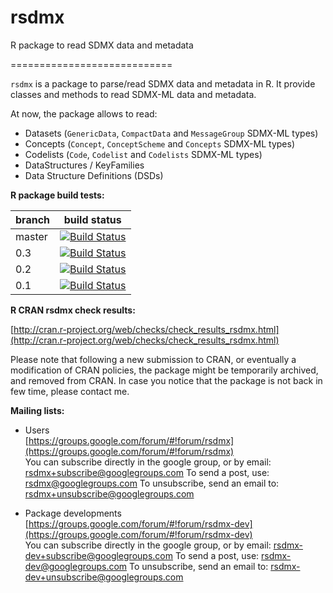 rsdmx
=======

R package to read SDMX data and metadata

============================

``rsdmx`` is a package to parse/read SDMX data and metadata in R. It provide classes and methods to read SDMX-ML data and metadata.

At now, the package allows to read:
* Datasets (``GenericData``, ``CompactData`` and ``MessageGroup`` SDMX-ML types)
* Concepts (``Concept``, ``ConceptScheme`` and ``Concepts`` SDMX-ML types)
* Codelists (``Code``, ``Codelist`` and ``Codelists`` SDMX-ML types)
* DataStructures / KeyFamilies
* Data Structure Definitions (DSDs)
 
**R package build tests:**

branch | build status
-------|-------------
master | [![Build Status](https://travis-ci.org/opensdmx/rsdmx.svg?branch=master)](https://travis-ci.org/opensdmx/rsdmx.svg?branch=master)
0.3 | [![Build Status](https://travis-ci.org/opensdmx/rsdmx.svg?branch=0.3)](https://travis-ci.org/opensdmx/rsdmx.svg?branch=0.3)
0.2 | [![Build Status](https://travis-ci.org/opensdmx/rsdmx.svg?branch=0.2)](https://travis-ci.org/opensdmx/rsdmx.svg?branch=0.2)
0.1 | [![Build Status](https://travis-ci.org/opensdmx/rsdmx.svg?branch=0.1)](https://travis-ci.org/opensdmx/rsdmx.svg?branch=0.1)

**R CRAN rsdmx check results:**

[http://cran.r-project.org/web/checks/check_results_rsdmx.html](http://cran.r-project.org/web/checks/check_results_rsdmx.html)

Please note that following a new submission to CRAN, or eventually a modification of CRAN policies, the package might be temporarily archived, and removed from CRAN. In case you notice that the package is not back in few time, please contact me.

**Mailing lists:<br/>**
* Users<br/>
[https://groups.google.com/forum/#!forum/rsdmx](https://groups.google.com/forum/#!forum/rsdmx)<br/>
You can subscribe directly in the google group, or by email: [rsdmx+subscribe@googlegroups.com](rsdmx+subscribe@googlegroups.com)
To send a post, use: [rsdmx@googlegroups.com](rsdmx@googlegroups.com)
To unsubscribe, send an email to: [rsdmx+unsubscribe@googlegroups.com](rsdmx+unsubscribe@googlegroups.com)

* Package developments<br/>
[https://groups.google.com/forum/#!forum/rsdmx-dev](https://groups.google.com/forum/#!forum/rsdmx-dev)<br/>
You can subscribe directly in the google group, or by email: [rsdmx-dev+subscribe@googlegroups.com](rsdmx-dev+subscribe@googlegroups.com)
To send a post, use: [rsdmx-dev@googlegroups.com](rsdmx-dev@googlegroups.com)
To unsubscribe, send an email to: [rsdmx-dev+unsubscribe@googlegroups.com](rsdmx-dev+unsubscribe@googlegroups.com)
